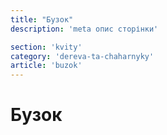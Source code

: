 ```yaml
---
title: "Бузок"
description: 'meta опис сторінки'

section: 'kvity'
category: 'dereva-ta-chaharnyky'
article: 'buzok'
---
```


# Бузок